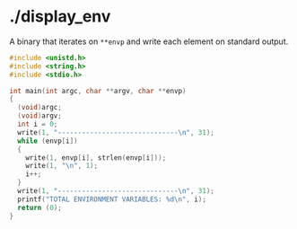 # ./display_env

A binary that iterates on `**envp` and write each element on standard output.

```c
#include <unistd.h>
#include <string.h>
#include <stdio.h>

int main(int argc, char **argv, char **envp)
{
  (void)argc;
  (void)argv;
  int i = 0;
  write(1, "------------------------------\n", 31);
  while (envp[i])
  {
    write(1, envp[i], strlen(envp[i]));
    write(1, "\n", 1);
    i++;
  }
  write(1, "------------------------------\n", 31);
  printf("TOTAL ENVIRONMENT VARIABLES: %d\n", i);
  return (0);
}
```
